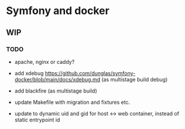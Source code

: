 # Symfony and docker

## WIP

### TODO

-   apache, nginx or caddy?

-   add xdebug https://github.com/dunglas/symfony-docker/blob/main/docs/xdebug.md (as multistage build debug)
-   add blackfire (as multistage build)
-   update Makefile with migration and fixtures etc.
-   update to dynamic uid and gid for host <-> web container, instead of static entrypoint id
